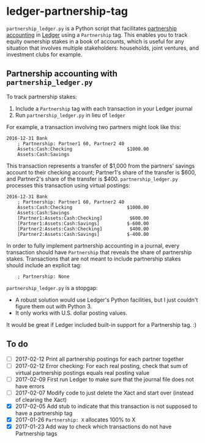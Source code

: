 # ledger-partnership-tag #

`partnership_ledger.py` is a Python script that facilitates
[partnership accounting](https://en.wikipedia.org/wiki/Partnership_accounting)
in [Ledger](http://www.ledger-cli.org/) using a `Partnership` tag. This
enables you to track equity ownership stakes in a book of accounts,
which is useful for any situation that involves multiple stakeholders:
households, joint ventures, and investment clubs for example.

## Partnership accounting with `partnership_ledger.py` ##

To track partnership stakes:

1. Include a `Partnership` tag with each transaction in your Ledger
   journal
2. Run `partnership_ledger.py` in lieu of `ledger`

For example, a transaction involving two partners might look like this:

    2016-12-31 Bank
        ; Partnership: Partner1 60, Partner2 40
	    Assets:Cash:Checking                    $1000.00
	    Assets:Cash:Savings

This transaction represents a transfer of $1,000 from the partners'
savings account to their checking account; Partner1's share of the
transfer is $600, and Partner2's share of the transfer is $400.
`partnership_ledger.py` processes this transaction using virtual
postings:

    2016-12-31 Bank
        ; Partnership: Partner1 60, Partner2 40
	    Assets:Cash:Checking                    $1000.00
	    Assets:Cash:Savings
	    [Partner1:Assets:Cash:Checking]          $600.00
	    [Partner1:Assets:Cash:Savings]          $-600.00
	    [Partner2:Assets:Cash:Checking]          $400.00
	    [Partner2:Assets:Cash:Savings]          $-400.00

In order to fully implement partnership accounting in a journal, every
transaction should have `Partnership` that reveals the share of
partnership stakes. Transactions that are not meant to include
partnership stakes should include an explicit tag:

        ; Partnership: None

`partnership_ledger.py` is a stopgap:

- A robust solution would use Ledger's Python facilities, but I just
  couldn't figure them out with Python 3.
- It only works with U.S. dollar posting values.

It would be great if Ledger included built-in support for a Partnership
tag. :)

## To do ##

- [ ] 2017-02-12 Print all partnership postings for each partner
  together
- [ ] 2017-02-12 Error checking: For each real posting, check that sum
  of virtual partnership postings equals real posting value
- [ ] 2017-02-09 First run Ledger to make sure that the journal file
  does not have errors
- [ ] 2017-02-07 Modify code to just delete the Xact and start over
  (instead of clearing the Xact)
- [x] 2017-02-05 Add stub to indicate that this transaction is not
  supposed to have a partnership tag
- [x] 2017-01-26 `Partnership: X` allocates 100% to X
- [x] 2017-01-23 Add way to check which transactions do not have
  Partnership tags

